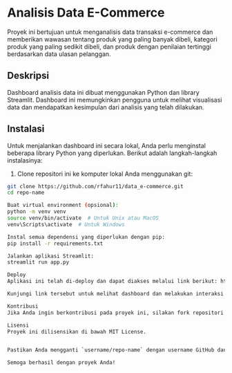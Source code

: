 # Analisis Data E-Commerce

Proyek ini bertujuan untuk menganalisis data transaksi e-commerce dan memberikan wawasan tentang produk yang paling banyak dibeli, kategori produk yang paling sedikit dibeli, dan produk dengan penilaian tertinggi berdasarkan data ulasan pelanggan.

## Deskripsi

Dashboard analisis data ini dibuat menggunakan Python dan library Streamlit. Dashboard ini memungkinkan pengguna untuk melihat visualisasi data dan mendapatkan kesimpulan dari analisis yang telah dilakukan.

## Instalasi

Untuk menjalankan dashboard ini secara lokal, Anda perlu menginstal beberapa library Python yang diperlukan. Berikut adalah langkah-langkah instalasinya:

1. Clone repositori ini ke komputer lokal Anda menggunakan git:

```bash
git clone https://github.com/rfahur11/data_e-commerce.git
cd repo-name

Buat virtual environment (opsional):
python -m venv venv
source venv/bin/activate  # Untuk Unix atau MacOS
venv\Scripts\activate  # Untuk Windows

Instal semua dependensi yang diperlukan dengan pip:
pip install -r requirements.txt

Jalankan aplikasi Streamlit:
streamlit run app.py

Deploy
Aplikasi ini telah di-deploy dan dapat diakses melalui link berikut: https://data-ecommerce.streamlit.app/

Kunjungi link tersebut untuk melihat dashboard dan melakukan interaksi dengan data analisis e-commerce.

Kontribusi
Jika Anda ingin berkontribusi pada proyek ini, silakan fork repositori ini, buat perubahan, dan kirimkan pull request. Kami sangat menghargai setiap kontribusi yang Anda berikan.

Lisensi
Proyek ini dilisensikan di bawah MIT License.


Pastikan Anda mengganti `username/repo-name` dengan username GitHub dan nama repositori yang sesuai. Juga, jika Anda memiliki file lisensi, pastikan link `LICENSE` mengarah ke file tersebut di repositori GitHub Anda.

Semoga berhasil dengan proyek Anda!